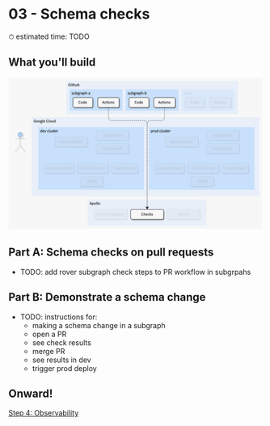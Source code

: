 # 03 - Schema checks

⏱ estimated time: TODO

## What you'll build

![Architecture diagram of the supergraph](diagram.png)

## Part A: Schema checks on pull requests

- TODO: add rover subgraph check steps to PR workflow in subgrpahs

## Part B: Demonstrate a schema change

- TODO: instructions for:
  - making a schema change in a subgraph
  - open a PR
  - see check results
  - merge PR
  - see results in dev
  - trigger prod deploy

## Onward!

[Step 4: Observability](../04-observability/)
